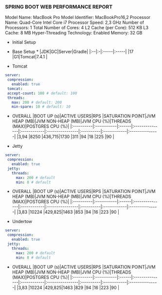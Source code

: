 ### SPRING BOOT WEB PERFORMANCE REPORT

Model Name:	MacBook Pro
Model Identifier: MacBookPro16,2
Processor Name:	Quad-Core Intel Core i7
Processor Speed: 2,3 GHz
Number of Processors: 1
Total Number of Cores: 4
L2 Cache (per Core): 512 KB
L3 Cache: 8 MB
Hyper-Threading Technology:	Enabled
Memory:	32 GB

* Initial Setup

* Base Setup *
|JDK|GC|Server|Gradle|
|:--|:-|:-----|:-----|
|17 |G1|Tomcat|7.4.1 |

* Tomcat

``` yaml
server:
 compression:
   enabled: true
 tomcat:
 accept-count: 100 # default: 100
 threads:
   max: 200 # default: 200
   min-spare: 10 # default: 10

```

* OVERALL
|BOOT UP (s)|ACTIVE USERS|RPS    |SATURATION POINT|JVM HEAP (MB)|JVM NON-HEAP (MB)|JVM CPU (%)|THREADS (MAX)|POSTGRES CPU (%)|
|:----------|:-----------|:------|:---------------|:------------|:----------------|:----------|:------------|:---------------|
|3,94       |8250        |436,715|1730            |311          |94               |18         |225          |90              |

* Jetty

``` yaml
server:
 compression:
   enabled: true
 jetty:
   threads:
     max: 200 # default
     min: 8 # default

```

* OVERALL
|BOOT UP (s)|ACTIVE USERS|RPS    |SATURATION POINT|JVM HEAP (MB)|JVM NON-HEAP (MB)|JVM CPU (%)|THREADS (MAX)|POSTGRES CPU (%)|
|:----------|:-----------|:------|:---------------|:------------|:----------------|:----------|:------------|:---------------|
|3,83       |10224       |429,825|1463            |853          |94               |16         |223          |90              |

* Undertow

``` yaml
server:
 compression:
   enabled: true
 jetty:
   threads:
     max: 200 # default
     min: 8 # default

```

* OVERALL
|BOOT UP (s)|ACTIVE USERS|RPS    |SATURATION POINT|JVM HEAP (MB)|JVM NON-HEAP (MB)|JVM CPU (%)|THREADS (MAX)|POSTGRES CPU (%)|
|:----------|:-----------|:------|:---------------|:------------|:----------------|:----------|:------------|:---------------|
|3,83       |10224       |429,825|1463            |829          |94               |16         |223          |90              |
